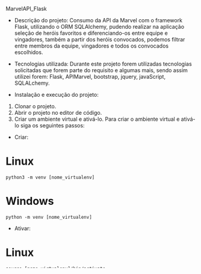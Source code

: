 MarvelAPI_Flask

 - Descrição do projeto:
	 Consumo da API da Marvel com o framework Flask, utilizando o ORM SQLAlchemy, pudendo realizar na aplicação seleção de heróis favoritos e diferenciando-os entre equipe e vingadores, também  a partir dos heróis convocados, podemos filtrar entre membros da equipe, vingadores e todos os convocados escolhidos.
 - Tecnologias utilizada:
	 Durante este projeto forem utilizadas tecnologias solicitadas que forem parte do requisito e algumas mais, sendo assim utilizei forem: Flask, APIMarvel, bootstrap, jquery, javaScript, SQLALchemy.
	 
 - Instalação e execução do projeto:
 1. Clonar o projeto.
 2. Abrir o projeto no editor de código.
 3. Criar um ambiente virtual e ativá-lo.
 Para criar o ambiente virtual e ativá-lo siga os seguintes passos:
 
 - Criar:
 # Linux
 

    python3 -m venv [nome_virtualenv]
    
  # Windows
  

    python -m venv [nome_virtualenv] 

 - Ativar:
 
 # Linux
 

    source [nome_virtualenv]/bin/activate
    
# windows

    [nome_virtualenv]/Scripts/Activate
    
# Caso algum comando retornar erro de permissão execute o código e tente novamente 

    Set-ExecutionPolicy -Scope CurrentUser -ExecutionPolicy RemoteSigned
    
# Instalar o requirements.txt

    pip instal -r requirements.txt

 - No terminar com o ambiente virtual ativado escrever: 
 `python app.py`
 - Clicar na Url informada no terminal para visualizar o aplicativo.
 



